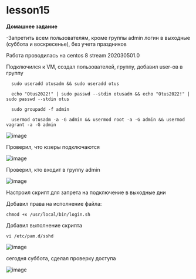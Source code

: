 # lesson15

**Домашнее задание**

-Запретить всем пользователям, кроме группы admin логин в выходные (суббота и воскресенье), без учета праздников

Работа проводилась на centos 8 stream 202030501.0

Подключился к VM, создал пользователей, группу, добавил user-ов в группу

      sudo useradd otusadm && sudo useradd otus
      
      echo "Otus2022!" | sudo passwd --stdin otusadm && echo "Otus2022!" | sudo passwd --stdin otus
      
      sudo groupadd -f admin
      
      usermod otusadm -a -G admin && usermod root -a -G admin && usermod vagrant -a -G admin

![image](https://github.com/movik242/lesson15/assets/143793993/7317fce0-6b59-4bae-ab41-00d6b4f78e65)

Проверил, что юзеры подключаются

![image](https://github.com/movik242/lesson15/assets/143793993/83e2628d-c603-45b3-8d37-35933490af26)

Проверил, кто входит в группу admin

![image](https://github.com/movik242/lesson15/assets/143793993/05ec056b-4404-4906-b6bb-e7b40a8a63cf)

Настроил скрипт для запрета на подключение в выходные дни

Добавил права на исполнение файла: 

    chmod +x /usr/local/bin/login.sh

Добавил выполнение скрипта

    vi /etc/pam.d/sshd

![image](https://github.com/movik242/lesson15/assets/143793993/f21f4ff1-8484-4074-b119-b5a02aff3c3f)

сегодня суббота, сделал проверку доступа

![image](https://github.com/movik242/lesson15/assets/143793993/c264eaea-78f3-4462-8c80-a18d12303c74)







